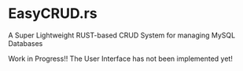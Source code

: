 # EasyCRUD.rs
A Super Lightweight RUST-based CRUD System for managing MySQL Databases

Work in Progress!! The User Interface has not been implemented yet!